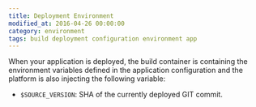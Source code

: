 ```yaml
---
title: Deployment Environment
modified_at: 2016-04-26 00:00:00
category: environment
tags: build deployment configuration environment app
---
```


When your application is deployed, the build container is containing the environment
variables defined in the application configuration and the platform is also injecting
the following variable:

* `$SOURCE_VERSION`: SHA of the currently deployed GIT commit.
